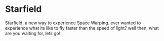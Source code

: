 # Starfield

Starfield, a new way to experience Space Warping.
ever wanted to experience what its like to fly faster than the speed of light?
well then, what are you waiting for, lets go!
